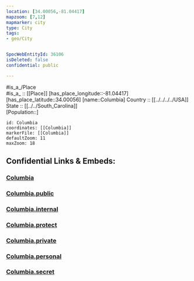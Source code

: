 ```yaml
---
location: [34.00056,-81.04417] 
mapzoom: [7,12] 
mapmarker: city 
type: City
tags:
- geo/City


SpocWebEntityId: 36106
isDeleted: false
confidential: public

---
```

#is_a_/Place  
#is_a_ :: [[Place]] 
[has_place_longitude::-81.04417] 
[has_place_latitude::34.00056] 
[name::Columbia] 
Country :: [[../../../../USA]]  
State :: [[../../South_Carolina]]  
[Population::] 



```leaflet
id: Columbia
coordinates: [[Columbia]] 
markerFile: [[Columbia]] 
defaultZoom: 11 
maxZoom: 18
```


## Confidential Links & Embeds: 

### [Columbia](/_Standards/Earth/Continent/America~North/USA/USA~Eastern/South_Carolina/counties~South_Carolina/Richland,County/cities~Richland/Columbia.md) 

### [Columbia.public](/_public/Earth/Continent/America~North/USA/USA~Eastern/South_Carolina/counties~South_Carolina/Richland,County/cities~Richland/Columbia.public.md) 

### [Columbia.internal](/_internal/Earth/Continent/America~North/USA/USA~Eastern/South_Carolina/counties~South_Carolina/Richland,County/cities~Richland/Columbia.internal.md) 

### [Columbia.protect](/_protect/Earth/Continent/America~North/USA/USA~Eastern/South_Carolina/counties~South_Carolina/Richland,County/cities~Richland/Columbia.protect.md) 

### [Columbia.private](/_private/Earth/Continent/America~North/USA/USA~Eastern/South_Carolina/counties~South_Carolina/Richland,County/cities~Richland/Columbia.private.md) 

### [Columbia.personal](/_personal/Earth/Continent/America~North/USA/USA~Eastern/South_Carolina/counties~South_Carolina/Richland,County/cities~Richland/Columbia.personal.md) 

### [Columbia.secret](/_secret/Earth/Continent/America~North/USA/USA~Eastern/South_Carolina/counties~South_Carolina/Richland,County/cities~Richland/Columbia.secret.md)

